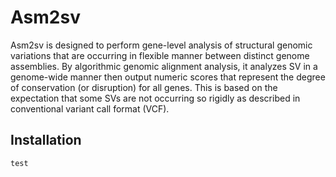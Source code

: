 # Asm2sv

Asm2sv is designed to perform gene-level analysis of structural genomic variations that are occurring in flexible manner between distinct genome assemblies. By algorithmic genomic alignment analysis, it analyzes SV in a genome-wide manner then output numeric scores that represent the degree of conservation (or disruption) for all genes. This is based on the expectation that some SVs are not occurring so rigidly as described in conventional variant call format (VCF).  


## Installation

```
test
```
